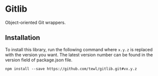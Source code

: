 # Gitlib
Object-oriented Git wrappers.

## Installation

To install this library, run the following command where `x.y.z` is replaced with the version you want.  The latest version number can be found in the version field of package.json file.

```
npm install --save https://github.com/tewl/gitlib.git#vx.y.z
```
